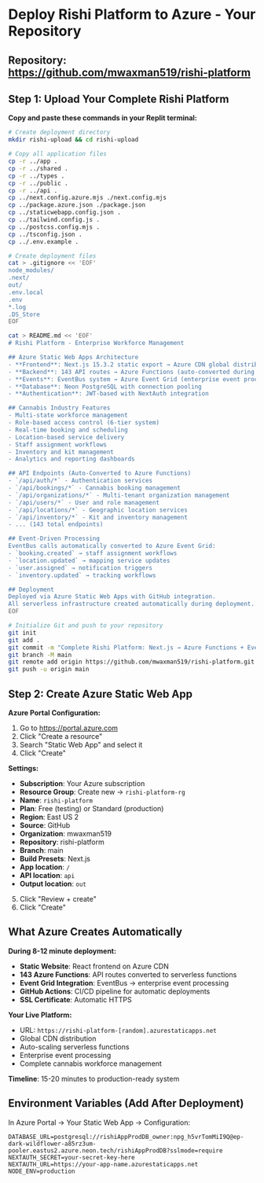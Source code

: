 # Deploy Rishi Platform to Azure - Your Repository

## Repository: https://github.com/mwaxman519/rishi-platform

## Step 1: Upload Your Complete Rishi Platform

**Copy and paste these commands in your Replit terminal:**

```bash
# Create deployment directory
mkdir rishi-upload && cd rishi-upload

# Copy all application files
cp -r ../app .
cp -r ../shared .
cp -r ../types .
cp -r ../public .
cp -r ../api .
cp ../next.config.azure.mjs ./next.config.mjs
cp ../package.azure.json ./package.json
cp ../staticwebapp.config.json .
cp ../tailwind.config.js .
cp ../postcss.config.mjs .
cp ../tsconfig.json .
cp ../.env.example .

# Create deployment files
cat > .gitignore << 'EOF'
node_modules/
.next/
out/
.env.local
.env
*.log
.DS_Store
EOF

cat > README.md << 'EOF'
# Rishi Platform - Enterprise Workforce Management

## Azure Static Web Apps Architecture
- **Frontend**: Next.js 15.3.2 static export → Azure CDN global distribution
- **Backend**: 143 API routes → Azure Functions (auto-converted during deployment)
- **Events**: EventBus system → Azure Event Grid (enterprise event processing)
- **Database**: Neon PostgreSQL with connection pooling
- **Authentication**: JWT-based with NextAuth integration

## Cannabis Industry Features
- Multi-state workforce management
- Role-based access control (6-tier system)
- Real-time booking and scheduling
- Location-based service delivery
- Staff assignment workflows
- Inventory and kit management
- Analytics and reporting dashboards

## API Endpoints (Auto-Converted to Azure Functions)
- `/api/auth/*` - Authentication services
- `/api/bookings/*` - Cannabis booking management
- `/api/organizations/*` - Multi-tenant organization management
- `/api/users/*` - User and role management
- `/api/locations/*` - Geographic location services
- `/api/inventory/*` - Kit and inventory management
- ... (143 total endpoints)

## Event-Driven Processing
EventBus calls automatically converted to Azure Event Grid:
- `booking.created` → staff assignment workflows
- `location.updated` → mapping service updates
- `user.assigned` → notification triggers
- `inventory.updated` → tracking workflows

## Deployment
Deployed via Azure Static Web Apps with GitHub integration.
All serverless infrastructure created automatically during deployment.
EOF

# Initialize Git and push to your repository
git init
git add .
git commit -m "Complete Rishi Platform: Next.js → Azure Functions + Event Grid conversion"
git branch -M main
git remote add origin https://github.com/mwaxman519/rishi-platform.git
git push -u origin main
```

## Step 2: Create Azure Static Web App

**Azure Portal Configuration:**

1. Go to https://portal.azure.com
2. Click "Create a resource"
3. Search "Static Web App" and select it
4. Click "Create"

**Settings:**
- **Subscription**: Your Azure subscription
- **Resource Group**: Create new → `rishi-platform-rg`
- **Name**: `rishi-platform`
- **Plan**: Free (testing) or Standard (production)
- **Region**: East US 2
- **Source**: GitHub
- **Organization**: mwaxman519
- **Repository**: rishi-platform
- **Branch**: main
- **Build Presets**: Next.js
- **App location**: `/`
- **API location**: `api`
- **Output location**: `out`

5. Click "Review + create"
6. Click "Create"

## What Azure Creates Automatically

**During 8-12 minute deployment:**
- **Static Website**: React frontend on Azure CDN
- **143 Azure Functions**: API routes converted to serverless functions
- **Event Grid Integration**: EventBus → enterprise event processing
- **GitHub Actions**: CI/CD pipeline for automatic deployments
- **SSL Certificate**: Automatic HTTPS

**Your Live Platform:**
- URL: `https://rishi-platform-[random].azurestaticapps.net`
- Global CDN distribution
- Auto-scaling serverless functions
- Enterprise event processing
- Complete cannabis workforce management

**Timeline**: 15-20 minutes to production-ready system

## Environment Variables (Add After Deployment)

In Azure Portal → Your Static Web App → Configuration:

```
DATABASE_URL=postgresql://rishiAppProdDB_owner:npg_h5vrTomMiI9Q@ep-dark-wildflower-a85rz3um-pooler.eastus2.azure.neon.tech/rishiAppProdDB?sslmode=require
NEXTAUTH_SECRET=your-secret-key-here
NEXTAUTH_URL=https://your-app-name.azurestaticapps.net
NODE_ENV=production
```